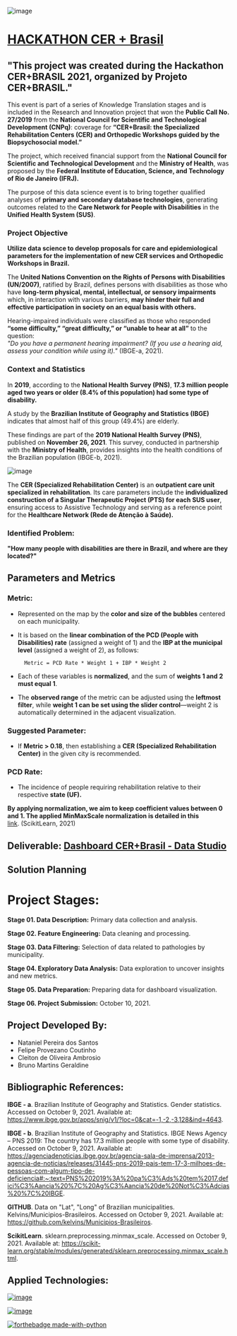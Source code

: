![image](https://user-images.githubusercontent.com/87772120/136675995-17cf9a2f-4d03-4630-bff4-56a8918e0777.png)

  # [HACKATHON CER + Brasil](https://www.hackathoncermaisbr.com.br/)
 
 ## "This project was created during the Hackathon CER+BRASIL 2021, organized by Projeto CER+BRASIL."

This event is part of a series of Knowledge Translation stages and is included in the Research and Innovation project that won the **Public Call No. 27/2019** from the **National Council for Scientific and Technological Development (CNPq)**: coverage for **“CER+Brasil: the Specialized Rehabilitation Centers (CER) and Orthopedic Workshops guided by the Biopsychosocial model.”**  

The project, which received financial support from the **National Council for Scientific and Technological Development** and the **Ministry of Health**, was proposed by the **Federal Institute of Education, Science, and Technology of Rio de Janeiro (IFRJ).**  

The purpose of this data science event is to bring together qualified analyses of **primary and secondary database technologies**, generating outcomes related to the **Care Network for People with Disabilities** in the **Unified Health System (SUS)**.

### **Project Objective**  
**Utilize data science to develop proposals for care and epidemiological parameters for the implementation of new CER services and Orthopedic Workshops in Brazil.**  

The **United Nations Convention on the Rights of Persons with Disabilities (UN/2007)**, ratified by Brazil, defines persons with disabilities as those who have **long-term physical, mental, intellectual, or sensory impairments** which, in interaction with various barriers, **may hinder their full and effective participation in society on an equal basis with others.**  

Hearing-impaired individuals were classified as those who responded **“some difficulty,” “great difficulty,” or “unable to hear at all”** to the question:  
*"Do you have a permanent hearing impairment? (If you use a hearing aid, assess your condition while using it)."* (IBGE-a, 2021).  

### **Context and Statistics**  
In **2019**, according to the **National Health Survey (PNS)**, **17.3 million people aged two years or older (8.4% of this population) had some type of disability.**  

A study by the **Brazilian Institute of Geography and Statistics (IBGE)** indicates that almost half of this group (49.4%) are elderly.  

These findings are part of the **2019 National Health Survey (PNS)**, published on **November 26, 2021**. This survey, conducted in partnership with the **Ministry of Health**, provides insights into the health conditions of the Brazilian population (IBGE-b, 2021).


 
![image](https://user-images.githubusercontent.com/87772120/136675985-3db92bb7-5db0-4082-a5de-ed995a6b8869.png)



The **CER (Specialized Rehabilitation Center)** is an **outpatient care unit specialized in rehabilitation**. Its care parameters include the **individualized construction of a Singular Therapeutic Project (PTS) for each SUS user**, ensuring access to Assistive Technology and serving as a reference point for the **Healthcare Network (Rede de Atenção à Saúde).**  

### **Identified Problem:**  
**"How many people with disabilities are there in Brazil, and where are they located?"**  

## **Parameters and Metrics**  

### **Metric:**  
- Represented on the map by the **color and size of the bubbles** centered on each municipality.  
- It is based on the **linear combination of the PCD (People with Disabilities) rate** (assigned a weight of 1) and the **IBP at the municipal level** (assigned a weight of 2), as follows:  

        Metric = PCD Rate * Weight 1 + IBP * Weight 2

- Each of these variables is **normalized**, and the sum of **weights 1 and 2 must equal 1**.  
- The **observed range** of the metric can be adjusted using the **leftmost filter**, while **weight 1 can be set using the slider control**—weight 2 is automatically determined in the adjacent visualization.  

### **Suggested Parameter:**  
- If **Metric > 0.18**, then establishing a **CER (Specialized Rehabilitation Center)** in the given city is recommended.  

### **PCD Rate:**  
- The incidence of people requiring rehabilitation relative to their respective **state (UF).**  

**By applying normalization, we aim to keep coefficient values between 0 and 1. The applied MinMaxScale normalization is detailed in this**  
[link](https://scikit-learn.org/stable/modules/generated/sklearn.preprocessing.minmax_scale.html). (ScikitLearn, 2021)
       
     

 ## **Deliverable**: [**Dashboard CER+Brasil - Data Studio**](https://datastudio.google.com/reporting/c2b5121e-cee8-4eb6-b370-d350f795ffa7)  

## **Solution Planning**  

# **Project Stages:**  

**Stage 01. Data Description:** Primary data collection and analysis.  

**Stage 02. Feature Engineering:** Data cleaning and processing.  

**Stage 03. Data Filtering:** Selection of data related to pathologies by municipality.  

**Stage 04. Exploratory Data Analysis:** Data exploration to uncover insights and new metrics.  

**Stage 05. Data Preparation:** Preparing data for dashboard visualization.  

**Stage 06. Project Submission:** October 10, 2021.  

## **Project Developed By:**  
- Nataniel Pereira dos Santos  
- Felipe Provezano Coutinho  
- Cleiton de Oliveira Ambrosio  
- Bruno Martins Geraldine  

## **Bibliographic References:**  

**IBGE - a**. Brazilian Institute of Geography and Statistics. Gender statistics. Accessed on October 9, 2021. Available at: <https://www.ibge.gov.br/apps/snig/v1/?loc=0&cat=-1,-2,-3,128&ind=4643>.  

**IBGE - b**. Brazilian Institute of Geography and Statistics. IBGE News Agency – PNS 2019: The country has 17.3 million people with some type of disability. Accessed on October 9, 2021. Available at:  
<https://agenciadenoticias.ibge.gov.br/agencia-sala-de-imprensa/2013-agencia-de-noticias/releases/31445-pns-2019-pais-tem-17-3-milhoes-de-pessoas-com-algum-tipo-de-deficiencia#:~:text=PNS%202019%3A%20pa%C3%Ads%20tem%2017,defici%C3%Aancia%20%7C%20Ag%C3%Aancia%20de%20Not%C3%Adcias%20%7C%20IBGE>.  

**GITHUB**. Data on "Lat", "Long" of Brazilian municipalities. Kelvins/Municipios-Brasileiros. Accessed on October 9, 2021. Available at: <https://github.com/kelvins/Municipios-Brasileiros>.  

**ScikitLearn**. sklearn.preprocessing.minmax_scale. Accessed on October 9, 2021. Available at: <https://scikit-learn.org/stable/modules/generated/sklearn.preprocessing.minmax_scale.html>.  

## **Applied Technologies:**  


[![image](https://user-images.githubusercontent.com/87772120/136676881-9942f3bc-2866-4bfb-b3bc-162a529b8409.png)](https://jupyter.org/)

[![image](https://user-images.githubusercontent.com/87772120/136676889-67b6c0e3-7f8a-497c-b02b-25947b1e3d70.png)](https://datastudio.google.com/)

[![forthebadge made-with-python](http://ForTheBadge.com/images/badges/made-with-python.svg)](https://www.python.org/)




            
